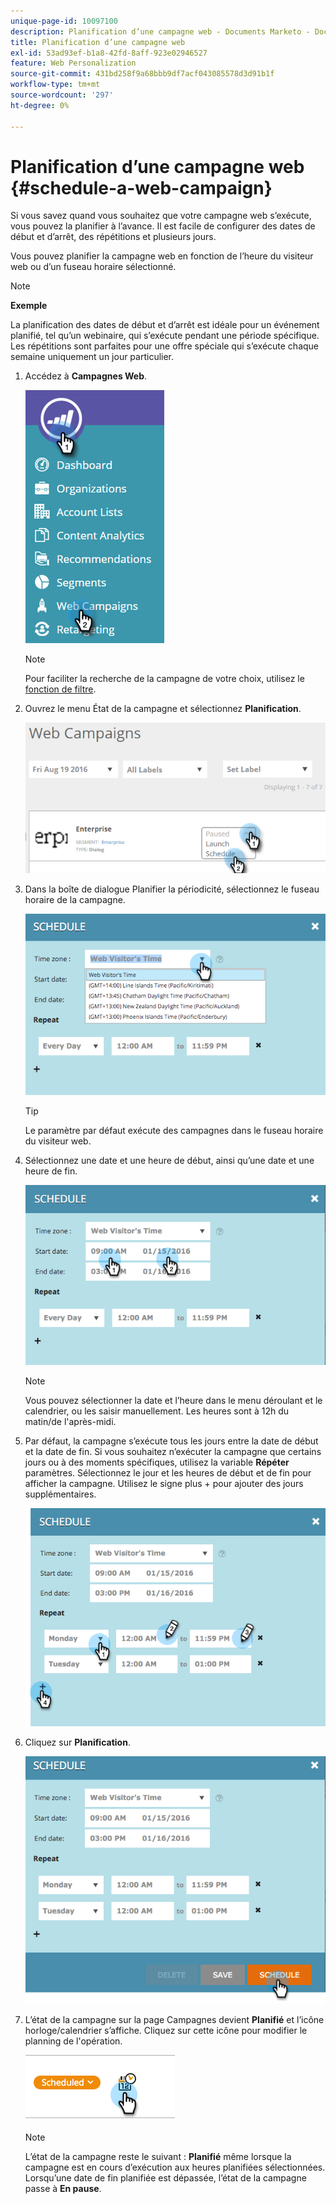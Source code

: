 ```yaml
---
unique-page-id: 10097100
description: Planification d’une campagne web - Documents Marketo - Documentation du produit
title: Planification d’une campagne web
exl-id: 53ad93ef-b1a8-42fd-8aff-923e02946527
feature: Web Personalization
source-git-commit: 431bd258f9a68bbb9df7acf043085578d3d91b1f
workflow-type: tm+mt
source-wordcount: '297'
ht-degree: 0%

---
```


# Planification d’une campagne web {#schedule-a-web-campaign}

Si vous savez quand vous souhaitez que votre campagne web s’exécute, vous pouvez la planifier à l’avance. Il est facile de configurer des dates de début et d’arrêt, des répétitions et plusieurs jours.

Vous pouvez planifier la campagne web en fonction de l’heure du visiteur web ou d’un fuseau horaire sélectionné.

>[!NOTE]
>
>**Exemple**
>
>La planification des dates de début et d’arrêt est idéale pour un événement planifié, tel qu’un webinaire, qui s’exécute pendant une période spécifique. Les répétitions sont parfaites pour une offre spéciale qui s’exécute chaque semaine uniquement un jour particulier.

1. Accédez à **Campagnes Web**.

   ![](assets/image2016-8-18-16-3a38-3a47.png)

   >[!NOTE]
   >
   >Pour faciliter la recherche de la campagne de votre choix, utilisez le [fonction de filtre](/help/marketo/product-docs/web-personalization/working-with-web-campaigns/filter-web-campaigns.md).

1. Ouvrez le menu État de la campagne et sélectionnez **Planification**.

   ![](assets/image2016-8-18-16-3a41-3a45.png)

1. Dans la boîte de dialogue Planifier la périodicité, sélectionnez le fuseau horaire de la campagne.

   ![](assets/image2016-1-14-8-3a14-3a20.png)

   >[!TIP]
   >
   >Le paramètre par défaut exécute des campagnes dans le fuseau horaire du visiteur web.

1. Sélectionnez une date et une heure de début, ainsi qu’une date et une heure de fin.

   ![](assets/image2016-1-14-8-3a16-3a12.png)

   >[!NOTE]
   >
   >Vous pouvez sélectionner la date et l’heure dans le menu déroulant et le calendrier, ou les saisir manuellement. Les heures sont à 12h du matin/de l&#39;après-midi.

1. Par défaut, la campagne s’exécute tous les jours entre la date de début et la date de fin. Si vous souhaitez n’exécuter la campagne que certains jours ou à des moments spécifiques, utilisez la variable **Répéter** paramètres. Sélectionnez le jour et les heures de début et de fin pour afficher la campagne. Utilisez le signe plus + pour ajouter des jours supplémentaires.

   ![](assets/image2016-1-14-8-3a19-3a37.png)

1. Cliquez sur **Planification**.

   ![](assets/image2016-1-14-8-3a27-3a55.png)

1. L’état de la campagne sur la page Campagnes devient **Planifié** et l’icône horloge/calendrier s’affiche. Cliquez sur cette icône pour modifier le planning de l&#39;opération.

   ![](assets/image2016-1-14-8-3a27-3a32.png)

   >[!NOTE]
   >
   >L’état de la campagne reste le suivant : **Planifié** même lorsque la campagne est en cours d’exécution aux heures planifiées sélectionnées. Lorsqu’une date de fin planifiée est dépassée, l’état de la campagne passe à **En pause**.
